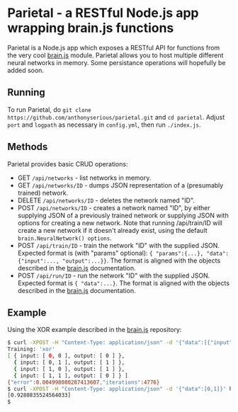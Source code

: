 # Parietal - a RESTful Node.js app wrapping brain.js functions
Parietal is a Node.js app which exposes a RESTful API for functions from the very cool [brain.js][brain] module.  Parietal allows you to host multiple different neural networks in memory.  Some persistance operations will hopefully be added soon.

## Running
To run Parietal, do `git clone https://github.com/anthonyserious/parietal.git` and `cd parietal`.  Adjust `port` and `logpath` as necessary in `config.yml`, then run `./index.js`.

## Methods
Parietal provides basic CRUD operations:
* GET `/api/networks` - list networks in memory.
* GET `/api/networks/ID` - dumps JSON representation of a (presumably trained) network.
* DELETE `/api/networks/ID` - deletes the network named "ID".
* POST `/api/networks/ID` - creates a network named "ID", by either supplying JSON of a previously trained network or supplying JSON with options for creating a new network.  Note that running /api/train/ID will create a new network if it doesn't already exist, using the default `brain.NeuralNetwork() options`.
* POST `/api/train/ID` - train the network "ID" with the supplied JSON.  Expected format is (with "params" optional): `{ "params":{...}, "data":{"input":..., "output":...}}`.  The format is aligned with the objects described in the [brain.js][brain] documentation.
* POST `/api/run/ID` - run the network "ID" with the supplied JSON.  Expected format is `{ "data":...}`.  The format is aligned with the objects described in the [brain.js][brain] documentation.

## Example
Using the XOR example described in the [brain.js][brain] repository:
```bash
$ curl -XPOST -H "Content-Type: application/json" -d '{"data":[{"input": [0, 0], "output": [0]}, {"input": [0, 1], "output": [1]}, {"input": [1, 0], "output": [1]}, {"input": [1, 1], "output": [0]}]}' http://localhost:8181/api/train/xor
Training: 'xor'
[ { input: [ 0, 0 ], output: [ 0 ] },
  { input: [ 0, 1 ], output: [ 1 ] },
  { input: [ 1, 0 ], output: [ 1 ] },
  { input: [ 1, 1 ], output: [ 0 ] } ]
{"error":0.004998080287413607,"iterations":4776}
$ curl -XPOST -H "Content-Type: application/json" -d '{"data":[0,1]}' http://localhost:8181/api/run/xor
[0.9280835524564033]
$
```
[brain]: https://github.com/harthur/brain

